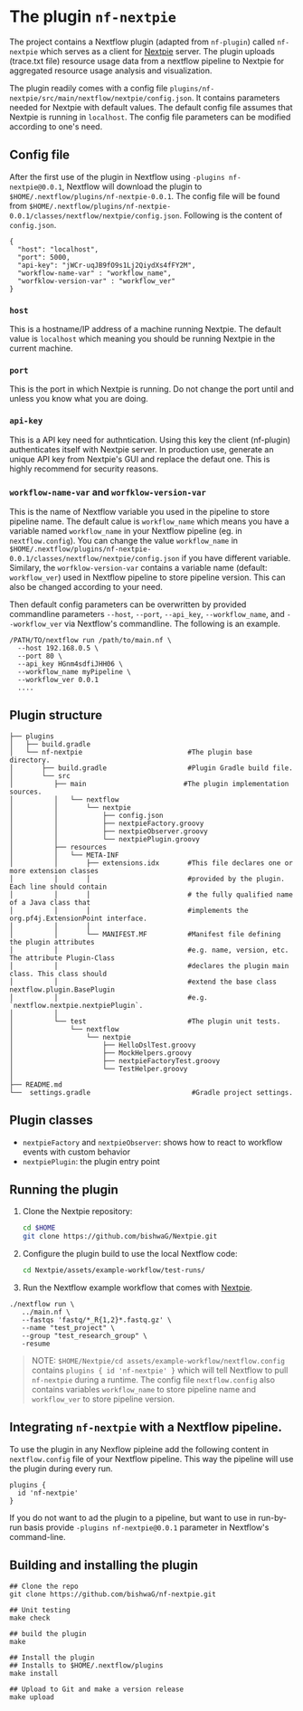 
# The plugin `nf-nextpie` 
 
The project contains a Nextflow plugin (adapted from `nf-plugin`) called `nf-nextpie` which serves as a client for [Nextpie](https://github.com/bishwaG/Nextpie/) server. The plugin uploads (trace.txt file) resource usage data from a nextflow pipeline to Nextpie for aggregated resource usage analysis and visualization.

The plugin readily comes with a config file `plugins/nf-nextpie/src/main/nextflow/nextpie/config.json`. It contains parameters needed for Nextpie with default values. The default config file assumes that Nextpie is running in `localhost`. The config file parameters can be modified according to one's need. 

## Config file
After the first use of the plugin in Nextflow using `-plugins nf-nextpie@0.0.1`, Nextflow will download the plugin to `$HOME/.nextflow/plugins/nf-nextpie-0.0.1`. The config file will be found from `$HOME/.nextflow/plugins/nf-nextpie-0.0.1/classes/nextflow/nextpie/config.json`. Following is the content of `config.json`. 

```
{
  "host": "localhost",
  "port": 5000,
  "api-key": "jWCr-uqJB9fO9s1Lj2QiydXs4fFY2M",
  "workflow-name-var" : "workflow_name",
  "worfklow-version-var" : "workflow_ver"
}
```
### `host`
This is a hostname/IP address of a machine running Nextpie. The default value is `localhost` which meaning you should be running Nextpie in the current machine.

### `port`
This is the port in which Nextpie is running. Do not change the port until and unless you know what you are doing.

### `api-key`
This is a API key need for authntication. Using this key the client (nf-plugin) authenticates itself with Nextpie server. In production use, generate an unique API key from Nextpie's GUI and replace the defaut one. This is highly recommend for security reasons.

### `workflow-name-var` and `worfklow-version-var`
This is the name of Nextflow variable you used in the pipeline to store pipeline name. The default calue is `workflow_name` which means you have a variable named `workflow_name` in your Nextflow pipeline (eg. in `nextflow.config`). You can change the value `workflow_name` in `$HOME/.nextflow/plugins/nf-nextpie-0.0.1/classes/nextflow/nextpie/config.json` if you have different variable. Similary, the `worfklow-version-var` contains a variable name (default: `workflow_ver`) used in Nextflow pipeline to store pipeline version. This can also be changed according to your need.

Then default config parameters can be overwritten by provided commandline parameters `--host`, `--port`, `--api_key`, `--workflow_name`, and `--workflow_ver` via Nextflow's commandline. The following is an example.

```
/PATH/TO/nextflow run /path/to/main.nf \
  --host 192.168.0.5 \
  --port 80 \
  --api_key HGnm4sdfiJHH06 \
  --workflow_name myPipeline \
  --workflow_ver 0.0.1
  ....
```

## Plugin structure

```
├── plugins
│   ├── build.gradle
│   └── nf-nextpie                          #The plugin base directory.
│       ├── build.gradle                    #Plugin Gradle build file.
│       └── src
│          ├── main                        #The plugin implementation sources.
│          │   └── nextflow
│          │       └── nextpie
│          │           ├── config.json
│          │           ├── nextpieFactory.groovy
│          │           ├── nextpieObserver.groovy
│          │           └── nextpiePlugin.groovy
│          ├── resources
│          │   └── META-INF
│          │       ├── extensions.idx       #This file declares one or more extension classes 
│          │       │                        #provided by the plugin. Each line should contain 
│          │       │                        # the fully qualified name of a Java class that 
│          │       │                        #implements the org.pf4j.ExtensionPoint interface.
│          │       │
│          │       └── MANIFEST.MF          #Manifest file defining the plugin attributes
│          │                                #e.g. name, version, etc. The attribute Plugin-Class
│          │                                #declares the plugin main class. This class should 
│          │                                #extend the base class nextflow.plugin.BasePlugin 
│          │                                #e.g. `nextflow.nextpie.nextpiePlugin`.
│          │
│          └── test                         #The plugin unit tests.                  
│              └── nextflow
│                  └── nextpie
│                      ├── HelloDslTest.groovy
│                      ├── MockHelpers.groovy
│                      ├── nextpieFactoryTest.groovy
│                      └── TestHelper.groovy
│       
├── README.md
└──  settings.gradle                         #Gradle project settings.
```

## Plugin classes

- `nextpieFactory` and `nextpieObserver`: shows how to react to workflow events with custom behavior
- `nextpiePlugin`: the plugin entry point

## Running the plugin

1. Clone the Nextpie repository:
    ```bash
    cd $HOME
    git clone https://github.com/bishwaG/Nextpie.git
    ```
  
2. Configure the plugin build to use the local Nextflow code:
    ```bash
    cd Nextpie/assets/example-workflow/test-runs/
    ```
  
4. Run the Nextflow example workflow that comes with [Nextpie](https://github.com/bishwaG/Nextpie/).
```
./nextflow run \
   ../main.nf \
   --fastqs 'fastq/*_R{1,2}*.fastq.gz' \
   --name "test_project" \
   --group "test_research_group" \
   -resume
```

> NOTE: `$HOME/Nextpie/cd assets/example-workflow/nextflow.config` contains `plugins { id 'nf-nextpie' }` which will tell Nextflow to pull `nf-nextpie` during a runtime.  The config file `nextflow.config` also contains variables `workflow_name` to store pipeline name and `workflow_ver` to store pipeline version. 


## Integrating `nf-nextpie` with a Nextflow pipeline.

To use the plugin in any Nexflow pipleine add the following content in `nextflow.config` file of your Nextflow pipeline. This way the pipeline will use the plugin during every run.

```
plugins {
  id 'nf-nextpie'
}
```

If you do not want to ad the plugin to a pipeline, but want to use in run-by-run basis provide `-plugins nf-nextpie@0.0.1` parameter in Nextflow's command-line.

## Building and installing the plugin

```
## Clone the repo
git clone https://github.com/bishwaG/nf-nextpie.git

## Unit testing
make check

## build the plugin
make

## Install the plugin
## Installs to $HOME/.nextflow/plugins
make install

## Upload to Git and make a version release
make upload
```

